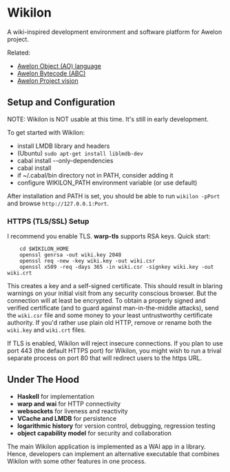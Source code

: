 Wikilon
=======

A wiki-inspired development environment and software platform for Awelon project.

Related: 

* [Awelon Object (AO) language](https://github.com/dmbarbour/awelon/blob/master/AboutAO.md)
* [Awelon Bytecode (ABC)](https://github.com/dmbarbour/awelon/blob/master/AboutABC.md)
* [Awelon Project vision](https://github.com/dmbarbour/awelon/blob/master/AwelonProject.md)

## Setup and Configuration

NOTE: Wikilon is NOT usable at this time. It's still in early development. 

To get started with Wikilon:

* install LMDB library and headers
 * (Ubuntu) `sudo apt-get install liblmdb-dev`
* cabal install --only-dependencies
* cabal install
* if ~/.cabal/bin directory not in PATH, consider adding it
* configure WIKILON_PATH environment variable (or use default)

After installation and PATH is set, you should be able to run `wikilon -pPort` and browse `http://127.0.0.1:Port`.

### HTTPS (TLS/SSL) Setup

I recommend you enable TLS. **warp-tls** supports RSA keys. Quick start:

        cd $WIKILON_HOME
        openssl genrsa -out wiki.key 2048
        openssl req -new -key wiki.key -out wiki.csr
        openssl x509 -req -days 365 -in wiki.csr -signkey wiki.key -out wiki.crt

This creates a key and a self-signed certificate. This should result in blaring warnings on your initial visit from any security conscious browser. But the connection will at least be encrypted. To obtain a properly signed and verified certificate (and to guard against man-in-the-middle attacks), send the `wiki.csr` file and some money to your least untrustworthy certificate authority. If you'd rather use plain old HTTP, remove or rename both the `wiki.key` and `wiki.crt` files.

If TLS is enabled, Wikilon will reject insecure connections. If you plan to use port 443 (the default HTTPS port) for Wikilon, you might wish to run a trival separate process on port 80 that will redirect users to the https URL.

## Under The Hood

* **Haskell** for implementation
* **warp and wai** for HTTP connectivity
* **websockets** for liveness and reactivity
* **VCache and LMDB** for persistence
* **logarithmic history** for version control, debugging, regression testing
* **object capability model** for security and collaboration

The main Wikilon application is implemented as a WAI app in a library. Hence, developers can implement an alternative executable that combines Wikilon with some other features in one process.
